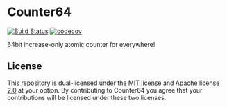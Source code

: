 Counter64
=====

[![Build Status](https://travis-ci.org/HyeonuPark/Rubix.svg?branch=master)](https://travis-ci.org/HyeonuPark/ccounter64)
[![codecov](https://codecov.io/gh/HyeonuPark/Rubix/branch/master/graph/badge.svg)](https://codecov.io/gh/HyeonuPark/counter64)

64bit increase-only atomic counter for everywhere!

## License

This repository is dual-licensed under the [MIT license][license-mit]
and [Apache license 2.0][license-apl] at your option.
By contributing to Counter64 you agree that your contributions will be licensed
under these two licenses.

<!-- links -->

[license-mit]: ./LICENSE-MIT
[license-apl]: ./LICENSE-APACHE
